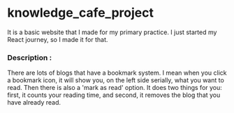 # knowledge_cafe_project


It is a basic website that I made for my primary practice. I just started my React journey, so I made it for that.

### Description :
There are lots of blogs that have a bookmark system. I mean when you click a bookmark icon, it will show you, on the left side serially, what you want to read. Then there is also a 'mark as read' option. It does two things for you: first, it counts your reading time, and second, it removes the blog that you have already read.